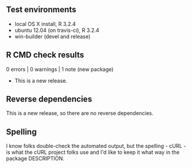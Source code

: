 ## Test environments
* local OS X install, R 3.2.4
* ubuntu 12.04 (on travis-ci), R 3.2.4
* win-builder (devel and release)

## R CMD check results

0 errors | 0 warnings | 1 note (new package)

* This is a new release.

## Reverse dependencies

This is a new release, so there are no reverse dependencies.

## Spelling

I know folks double-check the automated output, but
the spelling - cURL - is what the cURL project folks
use and I'd like to keep it what way in the package
DESCRIPTION. 
